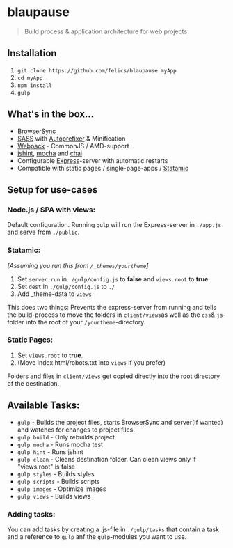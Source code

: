# blaupause

> Build process & application architecture for web projects

## Installation

 1. `git clone https://github.com/felics/blaupause myApp`
 2. `cd myApp`
 3. `npm install`
 4. `gulp`

## What's in the box...

 - [BrowserSync](browsersync.io)
 - [SASS](http://sass-lang.com/) with [Autoprefixer](https://github.com/postcss/autoprefixer) & Minification
 - [Webpack](webpack.github.io) - CommonJS / AMD-support
 - [jshint](http://jshint.com/), [mocha](mochajs.org) and [chai](chaijs.com)
 - Configurable [Express](http://expressjs.com/)-server with automatic restarts
 - Compatible with static pages / single-page-apps / [Statamic](http://statamic.com)

## Setup for use-cases

### Node.js / SPA with views:

Default configuration. Running `gulp` will run the Express-server in `./app.js` and serve from `./public`.

### Statamic:

*[Assuming you run this from `/_themes/yourtheme`]*

 1. Set `server.run` in `./gulp/config.js` to **false** and `views.root` to **true**.
 2. Set `dest`  in `./gulp/config.js` to `./`
 3. Add _theme-data to `views`

This does two things: Prevents the express-server from running and tells the build-process to move the folders in `client/views`as well as the `css`& `js`-folder into the root of your `/yourtheme`-directory.

### Static Pages:

 1. Set `views.root` to **true**.
 2. (Move index.html/robots.txt into `views` if you prefer)

Folders and files in `client/views` get copied directly into the root directory of the destination.

## Available Tasks:

 - `gulp` - Builds the project files, starts BrowserSync and server(if wanted) and watches for changes to project files.
 - `gulp build` - Only rebuilds project
 - `gulp mocha` - Runs mocha test
 - `gulp hint` - Runs jshint
 - `gulp clean` - Cleans destination folder. Can clean views only if "views.root" is false
 - `gulp styles` - Builds styles
 - `gulp scripts` - Builds scripts
 - `gulp images` - Optimize images
 - `gulp views` - Builds views

### Adding tasks:

You can add tasks by creating a .js-file in `./gulp/tasks` that contain a task and a reference to `gulp` anf the `gulp`-modules you want to use.

